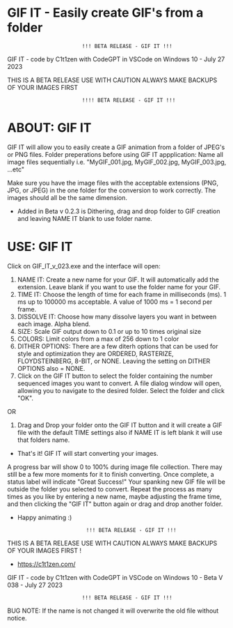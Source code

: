 # GIF IT - Easily create GIF's from a folder

                            !!! BETA RELEASE - GIF IT !!!

GIF IT - code by C1t1zen with CodeGPT in VSCode on Windows 10 - July 27 2023

THIS IS A BETA RELEASE USE WITH CAUTION ALWAYS MAKE BACKUPS OF YOUR IMAGES FIRST 

                            !!!! BETA RELEASE - GIF IT !!!	

# ABOUT: GIF IT

GIF IT will allow you to easily create a GIF animation from a folder of JPEG's or PNG files.
Folder preperations before using GIF IT appplication:
Name all image files sequentially i.e. "MyGIF_001.jpg, MyGIF_002.jpg, MyGIF_003.jpg, ...etc" 

Make sure you have the image files with the acceptable extensions (PNG, JPG, or JPEG) in the one folder for the conversion to work correctly. 
The images should all be the same dimension.

+ Added in Beta v 0.2.3 is Dithering, drag and drop folder to GIF creation and leaving NAME IT blank to use folder name. 
                                              
# USE: GIF IT

Click on GIF_IT_v_023.exe and the interface will open:
1. NAME IT: Create a new name for your GIF. It will automatically add the extension. Leave blank if you want to use the folder name for your GIF.
2. TIME IT: Choose the length of time for each frame in milliseconds (ms). 1 ms up to 100000 ms acceptable. A value of 1000 ms = 1 second per frame.
3. DISSOLVE IT: Choose how many dissolve layers you want in between each image. Alpha blend.
4. SIZE: Scale GIF output down to 0.1 or up to 10 times original size
5. COLORS: Limit colors from a max of 256 down to 1 color
6. DITHER OPTIONS: There are a few diterh options that can be used for style and optimization they are ORDERED, RASTERIZE, FLOYDSTEINBERG, 8-BIT, or NONE. Leaving the setting on DITHER OPTIONS also = NONE.   
7. Click on the GIF IT button to select the folder containing the number sequenced images you want to convert. A file dialog window will open, allowing you to navigate to the desired folder. Select the folder and click "OK". 

OR

1. Drag and Drop your folder onto the GIF IT button and it will create a GIF file with the default TIME settings also if NAME IT is left blank it will use that folders name.

- That's it! GIF IT will start converting your images.

A progress bar will show 0 to 100% during image file collection. There may still be a few more moments for it to finish converting. 
Once complete, a status label will indicate "Great Success!" 
Your spanking new GIF file will be outside the folder you selected to convert.
Repeat the process as many times as you like by entering a new name, maybe adjusting the frame time, and then clicking the "GIF IT" button again or drag and drop another folder. 

- Happy animating :)


                            !!! BETA RELEASE - GIF IT !!!

THIS IS A BETA RELEASE USE WITH CAUTION ALWAYS MAKE BACKUPS OF YOUR IMAGES FIRST !
- https://c1t1zen.com/

GIF IT - code by C1t1zen with CodeGPT in VSCode on Windows 10 - Beta V 038 - July 27 2023

                            !!! BETA RELEASE - GIF IT !!!

BUG NOTE: If the name is not changed it will overwrite the old file without notice.
